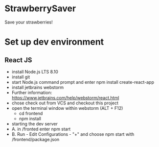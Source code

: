 # StrawberrySaver
Save your strawberries!

# Set up dev environment
## React JS  
- install Node.js LTS 8.10
- install git
- start Node.js command prompt and enter npm install create-react-app
- install jetbrains webstorm
- Further information: https://www.jetbrains.com/help/webstorm/react.html
- chose check out from VCS and checkout this project
- open the terminal window within webstorm (ALT + F12)
    - cd frontend
    - npm install
- starting the dev server
- A. in /fronted enter npm start
- B. Run - Edit Configurations - "+" and choose npm start with /frontend/package.json  